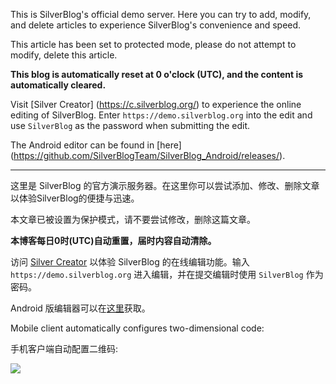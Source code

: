 This is SilverBlog's official demo server. Here you can try to add, modify, and delete articles to experience SilverBlog's convenience and speed.

This article has been set to protected mode, please do not attempt to modify, delete this article.

**This blog is automatically reset at 0 o'clock (UTC), and the content is automatically cleared.**

Visit [Silver Creator] (https://c.silverblog.org/) to experience the online editing of SilverBlog. Enter `https://demo.silverblog.org` into the edit and use `SilverBlog` as the password when submitting the edit.

The Android editor can be found in [here] (https://github.com/SilverBlogTeam/SilverBlog_Android/releases/).

***

这里是 SilverBlog 的官方演示服务器。在这里你可以尝试添加、修改、删除文章以体验SilverBlog的便捷与迅速。

本文章已被设置为保护模式，请不要尝试修改，删除这篇文章。

**本博客每日0时(UTC)自动重置，届时内容自动清除。**

访问 [Silver Creator](https://c.silverblog.org/) 以体验 SilverBlog 的在线编辑功能。输入 `https://demo.silverblog.org` 进入编辑，并在提交编辑时使用 `SilverBlog` 作为密码。

Android 版编辑器可以在[这里](https://github.com/SilverBlogTeam/SilverBlog_Android/releases/)获取。

Mobile client automatically configures two-dimensional code:

手机客户端自动配置二维码:

![](https://i.loli.net/2018/02/26/5a930c403202d.png)